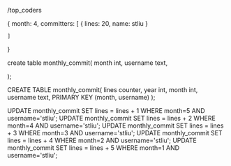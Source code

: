 /top_coders

{
	month: 4,
	committers: [
		{
			lines:  20,
			name: stliu
		}

	]

}

create table monthly_commit(
	month int,
	username text,

);


CREATE TABLE monthly_commit(
  lines counter,
  year int,
  month int,
  username text,
  PRIMARY KEY (month, username)
);


UPDATE monthly_commit SET lines = lines + 1 WHERE month=5 AND username='stliu';
UPDATE monthly_commit SET lines = lines + 2 WHERE month=4 AND username='stliu';
UPDATE monthly_commit SET lines = lines + 3 WHERE month=3 AND username='stliu';
UPDATE monthly_commit SET lines = lines + 4 WHERE month=2 AND username='stliu';
UPDATE monthly_commit SET lines = lines + 5 WHERE month=1 AND username='stliu';